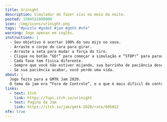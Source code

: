 ```yaml
---
title: Urinight
description: Simulador de fazer xixi no meio da noite.
posted: 1594522800000
icon: /img/icons/urinight.png
tags: "#puzzle #godot #jam #gmtk #nfe"
warning: Jogo apenas em inglês.
instructions: |
  - Seu objetivo é acertar 100% do seu mijo no vaso.
  - Arraste o corpo do cara para girar.
  - Arraste a seta para mudar a força do tiro.
  - Clique no botão “GO!” para começar a simulação e “STOP!” para parar.
  - Cada fase tem física diferente.
  - Sempre que você não estiver mijando, sua barrinha de paciência desce.
  - Se sua paciência acabar, você perde uma vida.
about: |
  Jogo feito para a GMTK Jam 2020.
  O tema da jam era “Fora de Controle”, e o que é mais difícil de controlar do que fazer xixi de pé?
links:
  - text: Itch
    link: https://fupi.itch.io/urinight
  - text: Pagina da Jam
    link: https://itch.io/jam/gmtk-2020/rate/695012
nfe: true
---
```


<itch url="https://itch.io/embed-upload/2462657?color=1c1e24"></itch>
